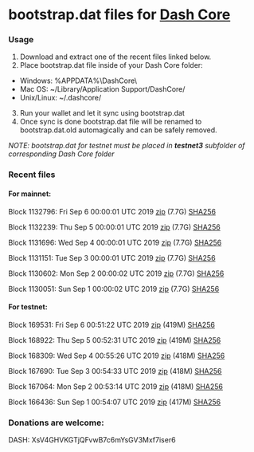 # bootstrap.dat files for [Dash Core](https://www.dash.org)

### Usage

1. Download and extract one of the recent files linked below.
2. Place bootstrap.dat file inside of your Dash Core folder:
 - Windows: %APPDATA%\DashCore\
 - Mac OS: ~/Library/Application Support/DashCore/
 - Unix/Linux: ~/.dashcore/
3. Run your wallet and let it sync using bootstrap.dat
4. Once sync is done bootstrap.dat file will be renamed to bootstrap.dat.old automagically and can be safely removed.

_NOTE: bootstrap.dat for testnet must be placed in **testnet3** subfolder of corresponding Dash Core folder_

### Recent files

#### For mainnet:

Block 1132796: Fri Sep  6 00:00:01 UTC 2019 [zip](https://dash-bootstrap.ams3.digitaloceanspaces.com/mainnet/2019-09-06/bootstrap.dat.zip) (7.7G) [SHA256](https://dash-bootstrap.ams3.digitaloceanspaces.com/mainnet/2019-09-06/sha256.txt)

Block 1132239: Thu Sep  5 00:00:01 UTC 2019 [zip](https://dash-bootstrap.ams3.digitaloceanspaces.com/mainnet/2019-09-05/bootstrap.dat.zip) (7.7G) [SHA256](https://dash-bootstrap.ams3.digitaloceanspaces.com/mainnet/2019-09-05/sha256.txt)

Block 1131696: Wed Sep  4 00:00:01 UTC 2019 [zip](https://dash-bootstrap.ams3.digitaloceanspaces.com/mainnet/2019-09-04/bootstrap.dat.zip) (7.7G) [SHA256](https://dash-bootstrap.ams3.digitaloceanspaces.com/mainnet/2019-09-04/sha256.txt)

Block 1131151: Tue Sep  3 00:00:01 UTC 2019 [zip](https://dash-bootstrap.ams3.digitaloceanspaces.com/mainnet/2019-09-03/bootstrap.dat.zip) (7.7G) [SHA256](https://dash-bootstrap.ams3.digitaloceanspaces.com/mainnet/2019-09-03/sha256.txt)

Block 1130602: Mon Sep  2 00:00:02 UTC 2019 [zip](https://dash-bootstrap.ams3.digitaloceanspaces.com/mainnet/2019-09-02/bootstrap.dat.zip) (7.7G) [SHA256](https://dash-bootstrap.ams3.digitaloceanspaces.com/mainnet/2019-09-02/sha256.txt)

Block 1130051: Sun Sep  1 00:00:02 UTC 2019 [zip](https://dash-bootstrap.ams3.digitaloceanspaces.com/mainnet/2019-09-01/bootstrap.dat.zip) (7.7G) [SHA256](https://dash-bootstrap.ams3.digitaloceanspaces.com/mainnet/2019-09-01/sha256.txt)


#### For testnet:

Block 169531: Fri Sep  6 00:51:22 UTC 2019 [zip](https://dash-bootstrap.ams3.digitaloceanspaces.com/testnet/2019-09-06/bootstrap.dat.zip) (419M) [SHA256](https://dash-bootstrap.ams3.digitaloceanspaces.com/testnet/2019-09-06/sha256.txt)

Block 168922: Thu Sep  5 00:52:31 UTC 2019 [zip](https://dash-bootstrap.ams3.digitaloceanspaces.com/testnet/2019-09-05/bootstrap.dat.zip) (419M) [SHA256](https://dash-bootstrap.ams3.digitaloceanspaces.com/testnet/2019-09-05/sha256.txt)

Block 168309: Wed Sep  4 00:55:26 UTC 2019 [zip](https://dash-bootstrap.ams3.digitaloceanspaces.com/testnet/2019-09-04/bootstrap.dat.zip) (418M) [SHA256](https://dash-bootstrap.ams3.digitaloceanspaces.com/testnet/2019-09-04/sha256.txt)

Block 167690: Tue Sep  3 00:54:33 UTC 2019 [zip](https://dash-bootstrap.ams3.digitaloceanspaces.com/testnet/2019-09-03/bootstrap.dat.zip) (418M) [SHA256](https://dash-bootstrap.ams3.digitaloceanspaces.com/testnet/2019-09-03/sha256.txt)

Block 167064: Mon Sep  2 00:53:14 UTC 2019 [zip](https://dash-bootstrap.ams3.digitaloceanspaces.com/testnet/2019-09-02/bootstrap.dat.zip) (418M) [SHA256](https://dash-bootstrap.ams3.digitaloceanspaces.com/testnet/2019-09-02/sha256.txt)

Block 166436: Sun Sep  1 00:54:07 UTC 2019 [zip](https://dash-bootstrap.ams3.digitaloceanspaces.com/testnet/2019-09-01/bootstrap.dat.zip) (417M) [SHA256](https://dash-bootstrap.ams3.digitaloceanspaces.com/testnet/2019-09-01/sha256.txt)


### Donations are welcome:

DASH: XsV4GHVKGTjQFvwB7c6mYsGV3Mxf7iser6
